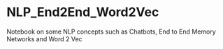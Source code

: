# NLP_End2End_Word2Vec
Notebook on some NLP concepts such as Chatbots, End to End Memory Networks and Word 2 Vec
